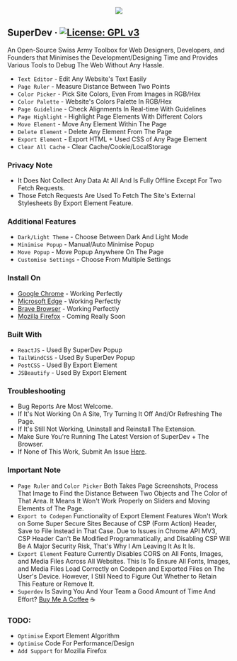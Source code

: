 <p align="center">
  <img src="https://github.com/twoabd/superdev/blob/main/screenshots/github/1.png">
</p>

## SuperDev &middot; [![License: GPL v3](https://img.shields.io/badge/License-GPLv3-blue.svg)](https://www.gnu.org/licenses/gpl-3.0)

An Open-Source Swiss Army Toolbox for Web Designers, Developers, and Founders that Minimises the Development/Designing Time and Provides Various Tools to Debug The Web Without Any Hassle.

* ```Text Editor``` - Edit Any Website's Text Easily
* ```Page Ruler``` - Measure Distance Between Two Points
* ```Color Picker``` - Pick Site Colors, Even From Images in RGB/Hex
* ```Color Palette``` - Website's Colors Palette In RGB/Hex
* ```Page Guideline``` - Check Alignments In Real-time With Guidelines
* ```Page Highlight``` - Highlight Page Elements With Different Colors
* ```Move Element``` - Move Any Element Within The Page
* ```Delete Element``` - Delete Any Element From The Page
* ```Export Element``` - Export HTML + Used CSS of Any Page Element
* ```Clear All Cache``` - Clear Cache/Cookie/LocalStorage

### Privacy Note
* It Does Not Collect Any Data At All And Is Fully Offline Except For Two Fetch Requests.
* Those Fetch Requests Are Used To Fetch The Site's External Stylesheets By Export Element Feature.

### Additional Features
* ```Dark/Light Theme``` - Choose Between Dark And Light Mode
* ```Minimise Popup``` - Manual/Auto Minimise Popup
* ```Move Popup``` - Move Popup Anywhere On The Page
* ```Customise Settings``` - Choose From Multiple Settings


### Install On
* [Google Chrome](https://chrome.google.com/webstore/detail/superdev/jlkikimlceonbmfjieipbonnglnlchhl) - Working Perfectly
* [Microsoft Edge](https://chrome.google.com/webstore/detail/superdev/jlkikimlceonbmfjieipbonnglnlchhl) - Working Perfectly
* [Brave Browser](https://chrome.google.com/webstore/detail/superdev/jlkikimlceonbmfjieipbonnglnlchhl) - Working Perfectly
* [Mozilla Firefox]() - Coming Really Soon<br>

### Built With
* ```ReactJS``` - Used By SuperDev Popup
* ```TailWindCSS``` - Used By SuperDev Popup
* ```PostCSS``` - Used By Export Element
* ```JSBeautify``` - Used By Export Element


### Troubleshooting
* Bug Reports Are Most Welcome.
* If It's Not Working On A Site, Try Turning It Off And/Or Refreshing The Page.
* If It's Still Not Working, Uninstall and Reinstall The Extension.
* Make Sure You're Running The Latest Version of SuperDev + The Browser.
* If None of This Work, Submit An Issue [Here](https://github.com/twoabd/SuperDev/issues/new).

### Important Note
* ```Page Ruler``` and ```Color Picker``` Both Takes Page Screenshots, Process That Image to Find the Distance Between Two Objects and The Color of That Area. It Means It Won't Work Properly on Sliders and Moving Elements of The Page.
* ```Export to Codepen``` Functionality of Export Element Features Won't Work on Some Super Secure Sites Because of CSP (Form Action) Header, Save to File Instead in That Case. Due to Issues in Chrome API MV3, CSP Header Can't Be Modified Programmatically, and Disabling CSP Will Be A Major Security Risk, That's Why I Am Leaving It As It Is.
* ```Export Element``` Feature Currently Disables CORS on All Fonts, Images, and Media Files Across All Websites. This Is To Ensure All Fonts, Images, and Media Files Load Correctly on Codepen and Exported Files on The User's Device. However, I Still Need to Figure Out Whether to Retain This Feature or Remove It.
* ```Superdev``` Is Saving You And Your Team a Good Amount of Time And Effort? [Buy Me A Coffee](https://www.buymeacoffee.com/abdollah) ☕

### TODO:
* ```Optimise``` Export Element Algorithm
* ```Optimise``` Code For Performance/Design
* ```Add Support``` for Mozilla Firefox
